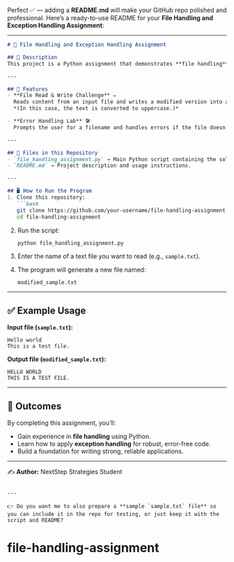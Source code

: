 Perfect ✅ — adding a **README.md** will make your GitHub repo polished and professional. Here’s a ready-to-use README for your **File Handling and Exception Handling Assignment**:

---

````markdown
# 📂 File Handling and Exception Handling Assignment  

## 📖 Description  
This project is a Python assignment that demonstrates **file handling** and **exception handling**. It allows a user to enter a filename, reads the file if it exists, processes its content, and writes the result to a new file. The program gracefully handles errors such as missing files or permission issues.  

---

## 🚀 Features  
- **File Read & Write Challenge** ✏️  
  Reads content from an input file and writes a modified version into a new file.  
  *(In this case, the text is converted to uppercase.)*  

- **Error Handling Lab** 🛠️  
  Prompts the user for a filename and handles errors if the file doesn’t exist or cannot be read.  

---

## 📂 Files in this Repository  
- `file_handling_assignment.py` → Main Python script containing the solution.  
- `README.md` → Project description and usage instructions.  

---

## 🖥️ How to Run the Program  
1. Clone this repository:  
   ```bash
   git clone https://github.com/your-username/file-handling-assignment.git
   cd file-handling-assignment
````

2. Run the script:

   ```bash
   python file_handling_assignment.py
   ```
3. Enter the name of a text file you want to read (e.g., `sample.txt`).
4. The program will generate a new file named:

   ```
   modified_sample.txt
   ```

---

## ✅ Example Usage

**Input file (`sample.txt`):**

```
Hello world
This is a test file.
```

**Output file (`modified_sample.txt`):**

```
HELLO WORLD
THIS IS A TEST FILE.
```

---

## 🎯 Outcomes

By completing this assignment, you’ll:

* Gain experience in **file handling** using Python.
* Learn how to apply **exception handling** for robust, error-free code.
* Build a foundation for writing strong, reliable applications.

---

✍️ **Author:** NextStep Strategies Student

```

---

👉 Do you want me to also prepare a **sample `sample.txt` file** so you can include it in the repo for testing, or just keep it with the script and README?
```
# file-handling-assignment
